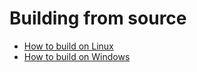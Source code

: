 <h1>Building from source</h1>

  * [How to build on Linux](how_to_build_on_linux.md)
  * [How to build on Windows](how_to_build_on_windows.md)
